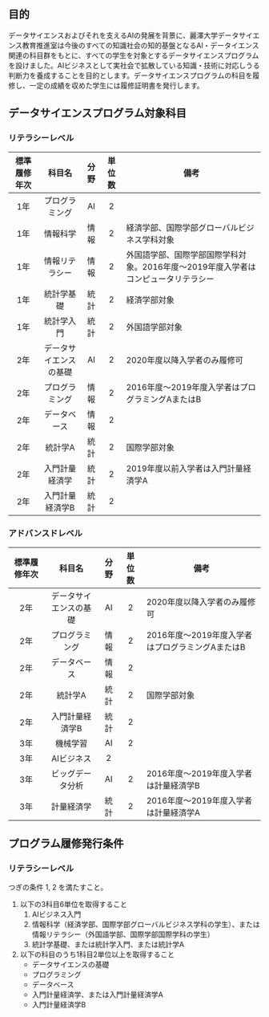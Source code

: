 ## 目的
データサイエンスおよびそれを支えるAIの発展を背景に、麗澤大学データサイエンス教育推進室は今後のすべての知識社会の知的基盤となるAI・データイエンス関連の科目群をもとに、すべての学生を対象とするデータサイエンスプログラムを設けました。AIビジネスとして実社会で拡散している知識・技術に対応しうる判断力を養成することを目的とします。データサイエンスプログラムの科目を履修し、一定の成績を収めた学生には履修証明書を発行します。

## データサイエンスプログラム対象科目
### リテラシーレベル

|標準履修年次|科目名|分野|単位数|備考|
|:---:|:---:|:---:|:---:|---|
|1年|プログラミング|AI|2||
|1年|情報科学|情報|2|経済学部、国際学部グローバルビジネス学科対象 |
|1年|情報リテラシー|情報|2|外国語学部、国際学部国際学科対象。2016年度～2019年度入学者はコンピュータリテラシー|
|1年|統計学基礎|統計|2|経済学部対象|
|1年|統計学入門|統計|2|外国語学部対象|
|2年|データサイエンスの基礎|AI|2|2020年度以降入学者のみ履修可|
|2年|プログラミング|情報|2|2016年度～2019年度入学者はプログラミングAまたはB |
|2年|データベース|情報|2||
|2年|統計学A|統計|2|国際学部対象|
|2年|入門計量経済学|統計|2|2019年度以前入学者は入門計量経済学A|
|2年|入門計量経済学B|統計|2||

### アドバンスドレベル

|標準履修年次|科目名|分野|単位数|備考|
|:---:|:---:|:---:|:---:|---|
|2年|データサイエンスの基礎|AI|2|2020年度以降入学者のみ履修可|
|2年|プログラミング|情報|2|2016年度～2019年度入学者はプログラミングAまたはB |
|2年|データベース|情報|2||
|2年|統計学A|統計|2|国際学部対象|
|2年|入門計量経済学B|統計|2||
|3年|機械学習|AI|2||
|3年|AIビジネス|2||
|3年|ビッグデータ分析|AI|2|2016年度～2019年度入学者は計量経済学B|
|3年|計量経済学|統計|2|2016年度～2019年度入学者は計量経済学A|

## プログラム履修発行条件
### リテラシーレベル
つぎの条件 1, 2 を満たすこと。
1. 以下の3科目6単位を取得すること
    1. AIビジネス入門
    1. 情報科学（経済学部、国際学部グローバルビジネス学科の学生）、または情報リテラシー（外国語学部、国際学部国際学科の学生）
    1. 統計学基礎、または統計学入門、または統計学A
2.  以下の科目のうち1科目2単位以上を取得すること
    - データサイエンスの基礎
    - プログラミング
    - データベース
    - 入門計量経済学、または入門計量経済学A
    - 入門計量経済学B

